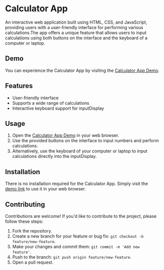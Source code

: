 # Calculator App

An interactive web application built using HTML, CSS, and JavaScript, providing users with a user-friendly interface for performing various calculations.The app offers a unique feature that allows users to input calculations using both buttons on the interface and the keyboard of a computer or laptop.

## Demo

You can experience the Calculator App by visiting the [Calculator App Demo](https://karan-srivastava.github.io/Calculator-App/).

## Features

- User-friendly interface
- Supports a wide range of calculations
- Interactive keyboard support for inputDisplay

## Usage

1. Open the [Calculator App Demo](https://karan-srivastava.github.io/Calculator-App/) in your web browser.
2. Use the provided buttons on the interface to input numbers and perform calculations.
3. Alternatively, use the keyboard of your computer or laptop to input calculations directly into the inputDisplay.

## Installation

There is no installation required for the Calculator App. Simply visit the [demo link](https://karan-srivastava.github.io/Calculator-App/) to use it in your web browser.

## Contributing

Contributions are welcome! If you'd like to contribute to the project, please follow these steps:

1. Fork the repository.
2. Create a new branch for your feature or bug fix: `git checkout -b feature/new-feature`.
3. Make your changes and commit them: `git commit -m 'Add new feature'`.
4. Push to the branch: `git push origin feature/new-feature`.
5. Open a pull request.

